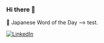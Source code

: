 ### Hi there 👋

<!-- japanese_wotd starts -->
💬 Japanese Word of the Day --> test.
<!-- japanese_wotd ends -->

<!-- spotify_wdgt_starts -->
<!-- spotify_wdgt_ends -->

<!-- linkedin_badge_starts -->
<p align="left">
	<a href="https://www.linkedin.com/in/bethan-hutt-180b8722/"><img src="https://img.shields.io/badge/LinkedIn--_.svg?style=social&logo=linkedin" alt="LinkedIn"></a>
</p>
<!-- linkedin_badge_ends -->